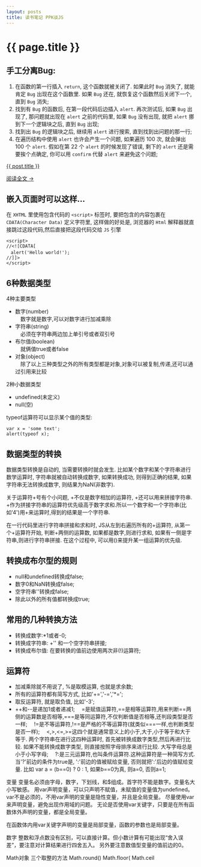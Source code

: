 ```yaml
---
layout: posts
title: 读书笔记 PPK谈JS
---
```


# {{ page.title }}

## 手工分离Bug:

1. 在函数的第一行插入 `return`, 这个函数就被关闭了. 如果此时 `Bug` 消失了, 就能肯定 `Bug` 出现在这个函数里. 如果 `Bug` 还在, 就恢复这个函数然后关闭下一个, 直到 `Bug` 消失;
2. 找到有 `Bug` 的函数后, 在第一段代码后边插入 `alert`. 再次测试后, 如果 `Bug` 出现了, 那问题就出现在 `alert` 之前的代码里, 如果 `Bug` 没有出现, 就把 `alert` 挪到下一个逻辑块之后, 直到 `Bug` 出现;
3. 找到出 `Bug` 的逻辑块之后, 继续用 `alert` 进行搜索, 直到找到出问题的那一行;
4. 在遍历结构中使用 `alert` 也许会产生一个问题, 如果遍历 100 次, 就会弹出 100 个 `alert`. 假如在第 22 个 `alert` 的时候发现了错误, 剩下的 `alert` 还是需要挨个点确定, 你可以用 `confirm` 代替 `alert` 来避免这个问题;


<a href="{{ site.baseurl }}{{ post.url }}">{{ post.title }}</a>

<a href="{{ site.baseurl }}{{ post.url }}#more">阅读全文 →</a>
<!-- more -->

## 嵌入页面时可以这样...

在 `XHTML` 里使用包含代码的 `<script>` 标签时, 要把包含的内容包裹在 `CDATA(Character Data)` 定义字符里, 这样做的好处是, 浏览器的 `Html` 解释器就直接跳过这段代码,然后直接把这段代码交给 `JS` 引擎

    <script>
    //<![CDATA[
    　alert('Hello world!');
    //]]>
    </script>

## 6种数据类型

4种主要类型

- 数字(number)  
　数字就是数字,可以对数字进行加减乘除
- 字符串(string)  
　必须在字符串两边加上单引号或者双引号
- 布尔值(boolean)  
　就俩值true或者false
- 对象(object)  
　除了以上三种类型之外的所有类型都是对象,对象可以被复制,传递,还可以通过引用来比较

2种小数据类型

- undefined(未定义)
- null(空)

typeof运算符可以显示某个值的类型:

    var x = 'some text';
    alert(typeof x);

## 数据类型的转换
数据类型转换是自动的, 当需要转换时就会发生. 比如某个数字和某个字符串进行数学运算时, 字符串就被自动转换成数字, 如果转换成功, 则得到正确的结果, 如果字符串无法转换成数字, 则结果为NaN(非数字).

关于运算符+号有个小问题, +不仅是数字相加的运算符, +还可以用来拼接字符串. +作为拼接字符串的运算符优先级高于数字求和.所以一个数字和一个字符串(比如'4')用+来运算时,得到的结果是一个字符串.

在一行代码里进行字符串拼接和求和时, JS从左到右遍历所有的+运算符, 从第一个+运算符开始, 判断+两侧的运算数, 如果都是数字,则进行求和, 如果有一侧是字符串,则进行字符串拼接. 在这个过程中, 可以用()来提升某一组运算的优先级.

## 转换成布尔型的规则

- null和undefined转换成false;
- 数字0和NaN转换成false;
- 空字符串''转换成false;
- 除此以外的所有值都转换成true;

## 常用的几种转换方法

- 转换成数字:*1或者-0;
- 转换成字符串: +'' 和一个空字符串拼接;
- 转换成布尔值: 在要转换的值前边使用两次非(!)运算符;

## 运算符

- 加减乘除就不用说了, %是取模运算, 也就是求余数;
- 所有的运算符都有简写方式, 比如'+=','-=','*=';
- 取反运算符, 就是取负值, 比如'-3';
- ++和--是递加1或者递减1;
　=是赋值运算符,==是相等运算符,用来判断==两侧的运算数是否相等,===是等同运算符,不仅判断值是否相等,还判段类型是否一样;
　!=是不等运算符,!==是严格的不等运算符(就类似===一样,也判断类型是否一样);
　<,>,<=,>=这四个就是通常意义上的小于,大于,小于等于和大于等于. 两个字符串在进行这四种运算时, 首先被转换成数字类型,然后再进行比较. 如果不能转换成数字类型, 则直接按照字母排序来进行比较. 大写字母总是小于小写字母;
　?:是三元运算符,也叫条件运算符.这种运算符是一种简写方式. 当'?'前边的条件为true是, ':'前边的值被赋给变量, 否则就把':'后边的值赋给变量. 比如 var a = (b==0) ? 0 : 1, 如果b==0为真, 则a=0, 否则a=1;

变量
变量名必须由字母，数字，下划线，和$组成。首字符不能是数字。变量名大小写敏感。
用var声明变量，可以只声明不赋值，未赋值的变量值为undefined。
var不是必须的，不用var声明的变量是隐性变量，并且是全局变量。
尽量使用var来声明变量，避免出现作用域的问题。
无论是否使用var关键字，只要是在所有函数体外声明的变量，都是全局变量。

在函数体内用var关键字声明的变量是局部变量，函数的参数也是局部变量。



数字
整数和浮点数没有区别，可以直接计算。但小数计算有可能出现“舍入误差”，要注意对计算结果进行四舍五入。
另外要注意数值型变量的值前边的0。

Math对象
三个取整的方法
Math.round()
Math.floor(
Math.ceil